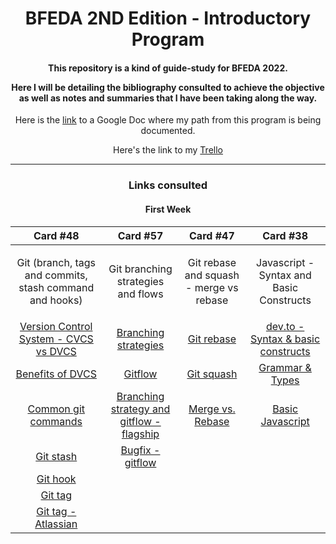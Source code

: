 <h1 align="center">BFEDA 2ND Edition - Introductory Program</h1>


<h4 align="center"> This repository is a kind of guide-study for BFEDA 2022.

Here I will be detailing the bibliography consulted to achieve the objective as well as notes and summaries that I have been taking along the way. </h4>


<p align="center">Here is the <a href="https://docs.google.com/document/u/1/d/1fScepqAwpDHLIlGE1mllIqCRP0-zYWJ0dqF91PGZLCU/edit?usp=sharing" target="_blank">link</a> to a Google Doc where my path from this program is being documented.</p>
<p align="center">Here's the link to my <a href="https://trello.com/b/UX6WcApx/bfeda-2022-michael-armesto">Trello</a></p>

<hr>


<h3 align="center">Links consulted</h3>
<div align="center">
  <h4>First Week</h4>

  |    Card #48   |      Card #57 | Card #47 | Card #38 |
  |:-------------:|:-------------:|:--------:|:--------:|
  |<p>Git (branch, tags and commits, stash command and hooks)</p>|<p>Git branching strategies and flows</p>|<p>Git rebase and squash - merge vs rebase</p>|Javascript -  Syntax and Basic Constructs|
  |<a href="https://www.atlassian.com/blog/software-teams/version-control-centralized-dvcs">Version Control System - CVCS vs DVCS</a><br>| <a         href="https://launchdarkly.com/blog/git-branching-strategies-vs-trunk-based-development/">Branching strategies</a> |<a href="https://www.atlassian.com/git/tutorials/rewriting-history/git-rebase">Git rebase</a><br> |<a href="https://dev.to/dillionmegida/syntax-and-basic-constructs-65">dev.to - Syntax & basic constructs</a> |
  |<a href="https://about.gitlab.com/topics/version-control/benefits-distributed-version-control-system/">Benefits of DVCS</a><br>|<a href="https://desarrollowp.com/blog/tutoriales/aprende-git-de-manera-sencilla-git-flow/">Gitflow</a> |<a href="https://www.git-tower.com/learn/git/faq/git-squash">Git squash</a> | <a href="https://developer.mozilla.org/en-US/docs/Web/JavaScript/Guide/Grammar_and_Types">Grammar & Types</a>  |
  |<a href="https://confluence.atlassian.com/bitbucketserver/basic-git-commands-776639767.html">Common git commands</a><br> |<a href="https://www.flagship.io/git-branching-strategies/">Branching strategy and gitflow - flagship</a> |<a href="https://www.edureka.co/blog/git-rebase-vs-merge/#:~:text=Git%20Merge%20Vs%20Git%20Rebase%3A&text=Git%20merge%20is%20a%20command,of%20the%20merging%20of%20commits.">Merge vs. Rebase</a> |<a href="http://speakingjs.com/es5/ch01.html">Basic Javascript</a>|
  |<a href="https://www.atlassian.com/git/tutorials/saving-changes/git-stash">Git stash</a><br> |<a href="https://softwareengineering.stackexchange.com/questions/307360/where-do-bugfixes-go-in-the-git-flow-model">Bugfix - gitflow</a><br> | |
  |<a href="https://www.atlassian.com/git/tutorials/git-hooks">Git hook</a><br> |  | |
  |<a href="https://git-scm.com/book/en/v2/Git-Basics-Tagging">Git tag</a><br>|||
  |<a href="https://www.atlassian.com/git/tutorials/inspecting-a-repository/git-tag">Git tag - Atlassian</a><br>|||
 </div> 
